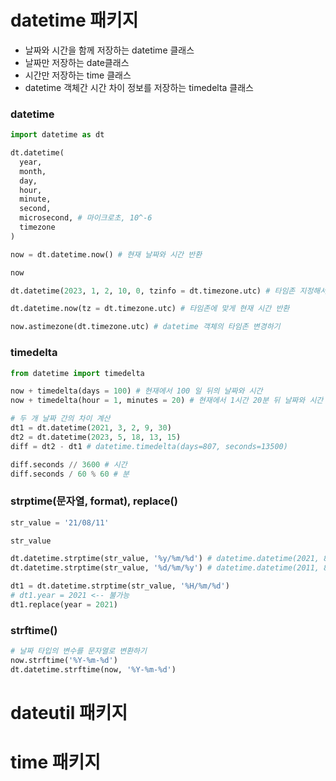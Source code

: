<!-- 참고: https://datascienceschool.net/01%20python/02.15%20%ED%8C%8C%EC%9D%B4%EC%8D%AC%EC%97%90%EC%84%9C%20%EB%82%A0%EC%A7%9C%EC%99%80%20%EC%8B%9C%EA%B0%84%20%EB%8B%A4%EB%A3%A8%EA%B8%B0.html -->

# datetime 패키지

- 날짜와 시간을 함께 저장하는 datetime 클래스
- 날짜만 저장하는 date클래스
- 시간만 저장하는 time 클래스
- datetime 객체간 시간 차이 정보를 저장하는 timedelta 클래스

### datetime

```py
import datetime as dt

dt.datetime(
  year,
  month,
  day,
  hour,
  minute,
  second,
  microsecond, # 마이크로초, 10^-6
  timezone
)

now = dt.datetime.now() # 현재 날짜와 시간 반환

now

dt.datetime(2023, 1, 2, 10, 0, tzinfo = dt.timezone.utc) # 타임존 지정해서 날짜 생성

dt.datetime.now(tz = dt.timezone.utc) # 타임존에 맞게 현재 시간 반환

now.astimezone(dt.timezone.utc) # datetime 객체의 타임존 변경하기
```

### timedelta

```py
from datetime import timedelta

now + timedelta(days = 100) # 현재에서 100 일 뒤의 날짜와 시간
now + timedelta(hour = 1, minutes = 20) # 현재에서 1시간 20분 뒤 날짜와 시간

# 두 개 날짜 간의 차이 계산
dt1 = dt.datetime(2021, 3, 2, 9, 30)
dt2 = dt.datetime(2023, 5, 18, 13, 15)
diff = dt2 - dt1 # datetime.timedelta(days=807, seconds=13500)

diff.seconds // 3600 # 시간
diff.seconds / 60 % 60 # 분
```

### strptime(문자열, format), replace()

```py
str_value = '21/08/11'

str_value

dt.datetime.strptime(str_value, '%y/%m/%d') # datetime.datetime(2021, 8, 11, 0, 0)
dt.datetime.strptime(str_value, '%d/%m/%y') # datetime.datetime(2011, 8, 21, 0, 0)

dt1 = dt.datetime.strptime(str_value, '%H/%m/%d')
# dt1.year = 2021 <-- 불가능
dt1.replace(year = 2021)
```

### strftime()

```py
# 날짜 타입의 변수를 문자열로 변환하기
now.strftime('%Y-%m-%d')
dt.datetime.strftime(now, '%Y-%m-%d')
```

# dateutil 패키지

# time 패키지
